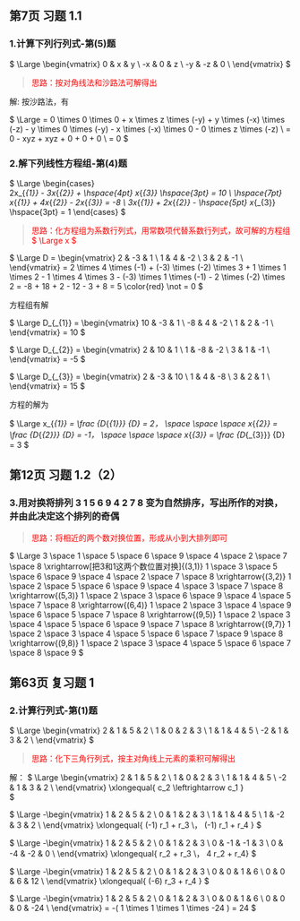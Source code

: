 
## 第7页 习题 1.1

### 1.计算下列行列式-第(5)题

$
\Large
\begin{vmatrix}
   0 & x & y \\
   -x & 0 & z \\
   -y & -z & 0 \\
\end{vmatrix}
$

> <span style='color: red'>思路：按对角线法和沙路法可解得出</span>

解: 按沙路法，有

$
\Large
= 0 \times 0 \times 0 + x \times z \times (-y) + y \times (-x) \times (-z) - y \times 0 \times (-y) - x \times (-x) \times 0 - 0 \times z \times (-z) \\
= 0 - xyz + xyz + 0 + 0 + 0 \\
= 0
$

### 2.解下列线性方程组-第(4)题

$
\Large
\begin{cases}  
   2x_{_{1}} - 3x_{_{2}} + \hspace{4pt} x_{_{3}} \hspace{3pt} = 10 \\
   \hspace{7pt} x_{_{1}} + 4x_{_{2}} - 2x_{_{3}} = -8 \\
   3x_{_{1}} + 2x_{_{2}} - \hspace{5pt} x_{_{3}} \hspace{3pt} = 1
\end{cases}
$

> <span style='color: red'>思路：化方程组为系数行列式，用常数项代替系数行列式，故可解的方程组 $ \Large x $ </span>

$
\Large
D = \begin{vmatrix}
   2 & -3 & 1 \\
   1 & 4 & -2 \\
   3 & 2 & -1 \\
\end{vmatrix}
= 2 \times 4 \times (-1) + (-3) \times (-2) \times 3 + 1 \times 1 \times 2 - 1 \times 4 \times 3 - (-3) \times 1 \times (-1) - 2 \times (-2) \times 2 = -8 + 18 + 2 - 12 - 3 + 8 = 5 \color{red} \not = 0
$

方程组有解

$
\Large
D_{_{1}} = \begin{vmatrix}
   10 & -3 & 1 \\
   -8 & 4 & -2 \\
   1 & 2 & -1 \\
\end{vmatrix}
= 10
$

$
\Large
D_{_{2}} = \begin{vmatrix}
   2 & 10 & 1 \\
   1 & -8 & -2 \\
   3 & 1 & -1 \\
\end{vmatrix}
= -5
$

$
\Large
D_{_{3}} = \begin{vmatrix}
   2 & -3 & 10 \\
   1 & 4 & -8 \\
   3 & 2 & 1 \\
\end{vmatrix}
= 15
$

方程的解为

$
\Large
x_{_{1}} = \frac {D_{_{1}}} {D} = 2，
\space \space \space 
x_{_{2}} = \frac {D_{_{2}}} {D} = -1，
\space \space \space 
x_{_{3}} = \frac {D_{_{3}}} {D} = 3
$

## 第12页 习题 1.2（2）

### 3.用对换将排列 3  1  5  6  9  4  2  7  8 变为自然排序，写出所作的对换，并由此决定这个排列的奇偶

> <span style='color: red'>思路：将相近的两个数对换位置，形成从小到大排列即可</span>

$
\Large
3 \space 1 \space 5 \space 6 \space 9 \space 4 \space 2 \space 7 \space 8 \xrightarrow[把3和1这两个数位置对换]{(3,1)} 1 \space 3 \space 5 \space 6 \space 9 \space 4 \space 2 \space 7 \space 8 \xrightarrow{(3,2)} 1 \space 2 \space 5 \space 6 \space 9 \space 4 \space 3 \space 7 \space 8 \xrightarrow{(5,3)} 1 \space 2 \space 3 \space 6 \space 9 \space 4 \space 5 \space 7 \space 8 \xrightarrow{(6,4)} 1 \space 2 \space 3 \space 4 \space 9 \space 6 \space 5 \space 7 \space 8 \xrightarrow{(9,5)} 1 \space 2 \space 3 \space 4 \space 5 \space 6 \space 9 \space 7 \space 8 \xrightarrow{(9,7)} 1 \space 2 \space 3 \space 4 \space 5 \space 6 \space 7 \space 9 \space 8 \xrightarrow{(9,8)} 1 \space 2 \space 3 \space 4 \space 5 \space 6 \space 7 \space 8 \space 9
$


## 第63页 复习题 1

### 2.计算行列式-第(1)题

$
\Large
\begin{vmatrix}
   2 & 1 & 5 & 2 \\
   1 & 0 & 2 & 3 \\
   1 & 1 & 4 & 5 \\
   -2 & 1 & 3 & 2 \\
\end{vmatrix}
$

> <span style='color: red'>思路：化下三角行列式，按主对角线上元素的乘积可解得出</span>

解：
$
\Large
\begin{vmatrix}
   2 & 1 & 5 & 2 \\
   1 & 0 & 2 & 3 \\
   1 & 1 & 4 & 5 \\
   -2 & 1 & 3 & 2 \\
\end{vmatrix}
\xlongequal{ c_2 \leftrightarrow c_1 }  
$

$
\Large
-\begin{vmatrix}
   1 & 2 & 5 & 2 \\
   0 & 1 & 2 & 3 \\
   1 & 1 & 4 & 5 \\
   1 & -2 & 3 & 2 \\
\end{vmatrix}
\xlongequal{ (-1) r_1 + r_3 \\， (-1) r_1 + r_4 } 
$

$
\Large
-\begin{vmatrix}
   1 & 2 & 5 & 2 \\
   0 & 1 & 2 & 3 \\
   0 & -1 & -1 & 3 \\
   0 & -4 & -2 & 0 \\
\end{vmatrix}
\xlongequal{ r_2 + r_3 \\， 4 r_2 + r_4} 
$

$
\Large
-\begin{vmatrix}
   1 & 2 & 5 & 2 \\
   0 & 1 & 2 & 3 \\
   0 & 0 & 1 & 6 \\
   0 & 0 & 6 & 12 \\
\end{vmatrix}
\xlongequal{ (-6) r_3 + r_4 } 
$

$
\Large
-\begin{vmatrix}
   1 & 2 & 5 & 2 \\
   0 & 1 & 2 & 3 \\
   0 & 0 & 1 & 6 \\
   0 & 0 & 0 & -24 \\
\end{vmatrix}
= -( 1 \times 1 \times 1 \times -24 ) = 24
$


